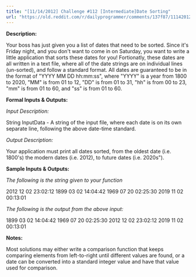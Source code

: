 ```yaml
---
title: "[11/14/2012] Challenge #112 [Intermediate]Date Sorting"
url: "https://old.reddit.com/r/dailyprogrammer/comments/137f87/11142012_challenge_112_intermediatedate_sorting/"
---
```


**Description:**

Your boss has just given you a list of dates that need to be sorted. Since it's Friday night, and you don't want to come in on Saturday, you want to write a little application that sorts these dates for you! Fortionatly, these dates are all written in a text file, where all of the date strings are on individual lines (un-sorted), and follow a standard format. All dates are guaranteed to be in the format of "YYYY MM DD hh:mm:ss", where "YYYY" is a year from 1800 to 2020, "MM" is from 01 to 12, "DD" is from 01 to 31, "hh" is from 00 to 23, "mm" is from 01 to 60, and "ss" is from 01 to 60.

**Formal Inputs & Outputs:**

*Input Description:*

String InputData - A string of the input file, where each date is on its own separate line, following the above date-time standard.

*Output Description:*

Your application must print all dates sorted, from the oldest date (i.e. 1800's) the modern dates (i.e. 2012), to future dates (i.e. 2020s").

**Sample Inputs & Outputs:**

*The following is the string given to your function*

2012 12 02 23:02:12
1899 03 02 14:04:42
1969 07 20 02:25:30
2019 11 02 00:13:01

*The following is the output from the above input:*

1899 03 02 14:04:42
1969 07 20 02:25:30
2012 12 02 23:02:12
2019 11 02 00:13:01

**Notes:**

Most solutions may either write a comparison function that keeps comparing elements from left-to-right until different values are found, or a date can be converted into a standard integer value and have that value used for comparison.